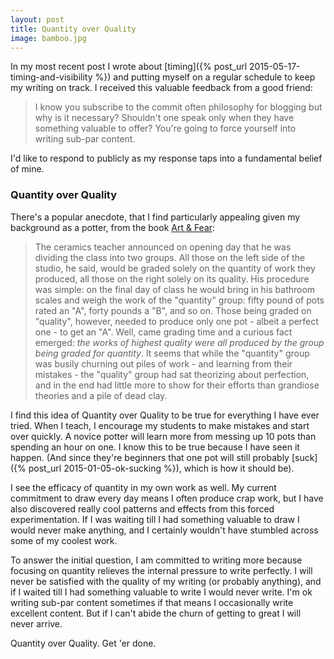 ```yaml
---
layout: post
title: Quantity over Quality
image: bamboo.jpg
---
```


In my most recent post I wrote about [timing]({% post_url 2015-05-17-timing-and-visibility %}) and putting myself on a regular schedule to keep my writing on track. I received this valuable feedback from a good friend:

> I know you subscribe to the commit often philosophy for blogging but why is it necessary? Shouldn't one speak only when they have something valuable to offer? You're going to force yourself into writing sub-par content.

I'd like to respond to publicly as my response taps into a fundamental belief of mine.

### Quantity over Quality

There's a popular anecdote, that I find particularly appealing given my background as a potter, from the book [Art & Fear](http://www.amazon.com/dp/0961454733/):

  > The ceramics teacher announced on opening day that he was dividing the class into two groups. All those on the left side of the studio, he said, would be graded solely on the quantity of work they produced, all those on the right solely on its quality. His procedure was simple: on the final day of class he would bring in his bathroom scales and weigh the work of the "quantity" group: fifty pound of pots rated an "A", forty pounds a "B", and so on. Those being graded on "quality", however, needed to produce only one pot - albeit a perfect one - to get an "A".
  Well, came grading time and a curious fact emerged: *the works of highest quality were all produced by the group being graded for quantity*. It seems that while the "quantity" group was busily churning out piles of work - and learning from their mistakes - the "quality" group had sat theorizing about perfection, and in the end had little more to show for their efforts than grandiose theories and a pile of dead clay.

I find this idea of Quantity over Quality to be true for everything I have ever tried. When I teach, I encourage my students to make mistakes and start over quickly. A novice potter will learn more from messing up 10 pots than spending an hour on one. I know this to be true because I have seen it happen. (And since they're beginners that one pot will still probably [suck]({% post_url 2015-01-05-ok-sucking %}), which is how it should be). 

I see the efficacy of quantity in my own work as well. My current commitment to draw every day means I often produce crap work, but I have also discovered really cool patterns and effects from this forced experimentation. If I was waiting till I had something valuable to draw I would never make anything, and I certainly wouldn't have stumbled across some of my coolest work.

To answer the initial question, I am committed to writing more because focusing on quantity relieves the internal pressure to write perfectly. I will never be satisfied with the quality of my writing (or probably anything), and if I waited till I had something valuable to write I would never write. I'm ok writing sub-par content sometimes if that means I occasionally write excellent content. But if I can't abide the churn of getting to great I will never arrive.

Quantity over Quality. Get 'er done.